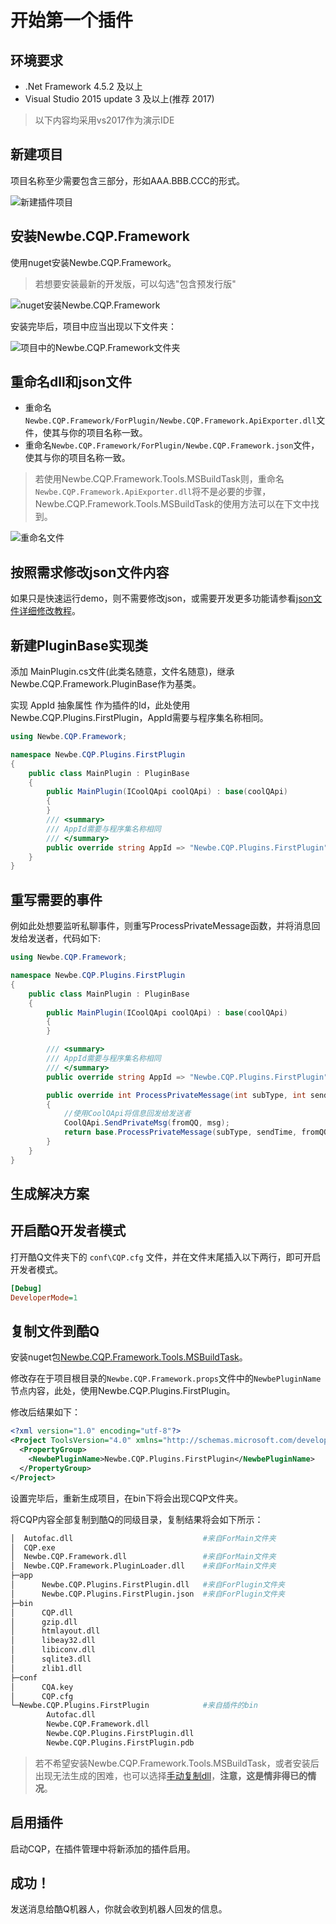 # 开始第一个插件

## 环境要求

- .Net Framework 4.5.2 及以上
- Visual Studio 2015 update 3 及以上(推荐 2017)

> 以下内容均采用vs2017作为演示IDE

## 新建项目

项目名称至少需要包含三部分，形如AAA.BBB.CCC的形式。

![新建插件项目](assets/001/001-b8b344fa.png)

## 安装Newbe.CQP.Framework

使用nuget安装Newbe.CQP.Framework。

> 若想要安装最新的开发版，可以勾选"包含预发行版"

![nuget安装Newbe.CQP.Framework](assets/001/001-706d8a18.png)

安装完毕后，项目中应当出现以下文件夹：

![项目中的Newbe.CQP.Framework文件夹](assets/499/001-c821cafb.png)

## 重命名dll和json文件

- 重命名`Newbe.CQP.Framework/ForPlugin/Newbe.CQP.Framework.ApiExporter.dll`文件，使其与你的项目名称一致。
- 重命名`Newbe.CQP.Framework/ForPlugin/Newbe.CQP.Framework.json`文件，使其与你的项目名称一致。

> 若使用Newbe.CQP.Framework.Tools.MSBuildTask则，重命名`Newbe.CQP.Framework.ApiExporter.dll`将不是必要的步骤，Newbe.CQP.Framework.Tools.MSBuildTask的使用方法可以在下文中找到。

![重命名文件](assets/499/001-3b4c53df.png)

## 按照需求修改json文件内容

如果只是快速运行demo，则不需要修改json，或需要开发更多功能请参看[json文件详细修改教程](http://d.cqp.me/Pro/%E5%BC%80%E5%8F%91#.E5.BA.94.E7.94.A8.E4.BF.A1.E6.81.AF.28.5Bappid.5D.json.29)。

## 新建PluginBase实现类

添加 MainPlugin.cs文件(此类名随意，文件名随意)，继承Newbe.CQP.Framework.PluginBase作为基类。

实现 AppId 抽象属性 作为插件的Id，此处使用Newbe.CQP.Plugins.FirstPlugin，AppId需要与程序集名称相同。

```csharp
using Newbe.CQP.Framework;

namespace Newbe.CQP.Plugins.FirstPlugin
{
    public class MainPlugin : PluginBase
    {
        public MainPlugin(ICoolQApi coolQApi) : base(coolQApi)
        {
        }
        /// <summary>
        /// AppId需要与程序集名称相同
        /// </summary>
        public override string AppId => "Newbe.CQP.Plugins.FirstPlugin";
    }
}
```

## 重写需要的事件

例如此处想要监听私聊事件，则重写ProcessPrivateMessage函数，并将消息回发给发送者，代码如下:

```csharp
using Newbe.CQP.Framework;

namespace Newbe.CQP.Plugins.FirstPlugin
{
    public class MainPlugin : PluginBase
    {
        public MainPlugin(ICoolQApi coolQApi) : base(coolQApi)
        {
        }

        /// <summary>
        /// AppId需要与程序集名称相同
        /// </summary>
        public override string AppId => "Newbe.CQP.Plugins.FirstPlugin";

        public override int ProcessPrivateMessage(int subType, int sendTime, long fromQQ, string msg, int font)
        {
            //使用CoolQApi将信息回发给发送者
            CoolQApi.SendPrivateMsg(fromQQ, msg);
            return base.ProcessPrivateMessage(subType, sendTime, fromQQ, msg, font);
        }
    }
}
```

## 生成解决方案

## 开启酷Q开发者模式

打开酷Q文件夹下的 `conf\CQP.cfg` 文件，并在文件末尾插入以下两行，即可开启开发者模式。

```ini
[Debug]
DeveloperMode=1
```

## 复制文件到酷Q

安装nuget包[Newbe.CQP.Framework.Tools.MSBuildTask](https://www.nuget.org/packages/Newbe.CQP.Framework.Tools.MSBuildTask/)。

修改存在于项目根目录的`Newbe.CQP.Framework.props`文件中的`NewbePluginName`节点内容，此处，使用Newbe.CQP.Plugins.FirstPlugin。

修改后结果如下：

```xml
<?xml version="1.0" encoding="utf-8"?>
<Project ToolsVersion="4.0" xmlns="http://schemas.microsoft.com/developer/msbuild/2003">
  <PropertyGroup>
    <NewbePluginName>Newbe.CQP.Plugins.FirstPlugin</NewbePluginName>
  </PropertyGroup>
</Project>
```

设置完毕后，重新生成项目，在bin下将会出现CQP文件夹。

将CQP内容全部复制到酷Q的同级目录，复制结果将会如下所示：

```bash
│  Autofac.dll                             #来自ForMain文件夹
│  CQP.exe
│  Newbe.CQP.Framework.dll                 #来自ForMain文件夹
│  Newbe.CQP.Framework.PluginLoader.dll    #来自ForMain文件夹
├─app
│      Newbe.CQP.Plugins.FirstPlugin.dll   #来自ForPlugin文件夹
│      Newbe.CQP.Plugins.FirstPlugin.json  #来自ForPlugin文件夹
├─bin
│      CQP.dll
│      gzip.dll
│      htmlayout.dll
│      libeay32.dll
│      libiconv.dll
│      sqlite3.dll
│      zlib1.dll
├─conf
│      CQA.key
│      CQP.cfg
└─Newbe.CQP.Plugins.FirstPlugin            #来自插件的bin
        Autofac.dll
        Newbe.CQP.Framework.dll
        Newbe.CQP.Plugins.FirstPlugin.dll
        Newbe.CQP.Plugins.FirstPlugin.pdb
```

> 若不希望安装Newbe.CQP.Framework.Tools.MSBuildTask，或者安装后出现无法生成的困难，也可以选择[手动复制dll](?file=499-v1.1.0/001-快速开始/002-如何手动复制插件dll "如何手动复制插件dll")，**注意，这是情非得已的情况**。

## 启用插件

启动CQP，在插件管理中将新添加的插件启用。

## 成功！

发送消息给酷Q机器人，你就会收到机器人回发的信息。
